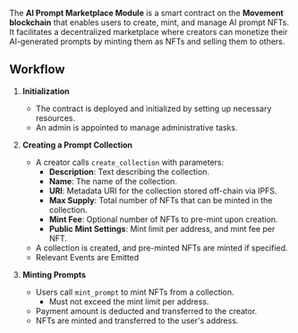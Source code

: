 The **AI Prompt Marketplace Module** is a smart contract on the **Movement blockchain** that enables users to create, mint, and manage AI prompt NFTs. It facilitates a decentralized marketplace where creators can monetize their AI-generated prompts by minting them as NFTs and selling them to others.

## Workflow

1. **Initialization**
   - The contract is deployed and initialized by setting up necessary resources.
   - An admin is appointed to manage administrative tasks.

2. **Creating a Prompt Collection**
   - A creator calls `create_collection` with parameters:
     - **Description**: Text describing the collection.
     - **Name**: The name of the collection.
     - **URI**: Metadata URI for the collection stored off-chain via IPFS.
     - **Max Supply**: Total number of NFTs that can be minted in the collection.
     - **Mint Fee**: Optional number of NFTs to pre-mint upon creation.
     - **Public Mint Settings**: Mint limit per address, and mint fee per NFT.
   - A collection is created, and pre-minted NFTs are minted if specified.
   - Relevant Events are Emitted

3. **Minting Prompts**
   - Users call `mint_prompt` to mint NFTs from a collection.
     - Must not exceed the mint limit per address.
   - Payment amount is deducted and transferred to the creator.
   - NFTs are minted and transferred to the user's address.
